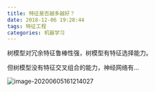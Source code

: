 ```yaml
---
title: 特征是否越多越好？
date: 2018-12-06 19:28:44 
tags: 特征工程
categories: 机器学习
---
```




树模型对冗余特征鲁棒性强，树模型有特征选择能力。

但树模型没有特征交叉组合的能力，神经网络有...



![image-20200605161214027](http://levy-hexo.oss-cn-hangzhou.aliyuncs.com/images/2023-09-14-125855.jpg)
